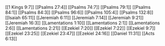 [[1 Kings 9:7]]
[[Psalms 27:4]]
[[Psalms 74:7]]
[[Psalms 79:1]]
[[Psalms 84:1]]
[[Psalms 84:3]]
[[Psalms 96:6]]
[[Psalms 105:4]]
[[Psalms 132:8]]
[[Isaiah 65:11]]
[[Jeremiah 6:11]]
[[Jeremiah 7:14]]
[[Jeremiah 9:21]]
[[Jeremiah 16:3]]
[[Lamentations 1:10]]
[[Lamentations 2:1]]
[[Lamentations 2:6]]
[[Lamentations 2:21]]
[[Ezekiel 7:20]]
[[Ezekiel 7:22]]
[[Ezekiel 9:7]]
[[Ezekiel 23:25]]
[[Ezekiel 23:47]]
[[Ezekiel 24:16]]
[[Daniel 11:31]]
[[Acts 6:13]]
